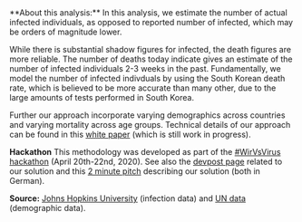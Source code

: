 <br>
<br>
**About this analysis:** In this analysis, we estimate the number of actual infected individuals, as opposed to reported number of infected, which may be orders of magnitude lower. 

While there is substantial shadow figures for infected, the death figures are more reliable. The number of deaths today indicate gives an estimate of the number of infected individuals 2-3 weeks in the past. Fundamentally, we model the number of infected indivduals by using the South Korean death rate, which is believed to be more accurate than many other, due to the large amounts of tests performed in South Korea.

Further our approach incorporate varying demographics across countries and varying mortality across age groups. Technical details of our approach can be found in this [white paper](../wirvsvirus/draft/concept_online_version.pdf) (which is still work in progress). 

**Hackathon** This methodology was developed as part of the [\#WirVsVirus hackathon](https://wirvsvirushackathon.org) (April 20th-22nd, 2020). See also the [devpost page](https://devpost.com/software/038_daten_infektionszahlenschatzen) related to our solution and this [2 minute pitch](https://www.youtube.com/watch?v=ug6u5wXXD4M&feature=emb_title) describing our solution (both in German).

**Source:** [Johns Hopkins University](https://gisanddata.maps.arcgis.com/apps/opsdashboard/index.html#/bda7594740fd40299423467b48e9ecf6) (infection data) and [UN data](http://data.un.org/Default.aspx) (demographic data). 